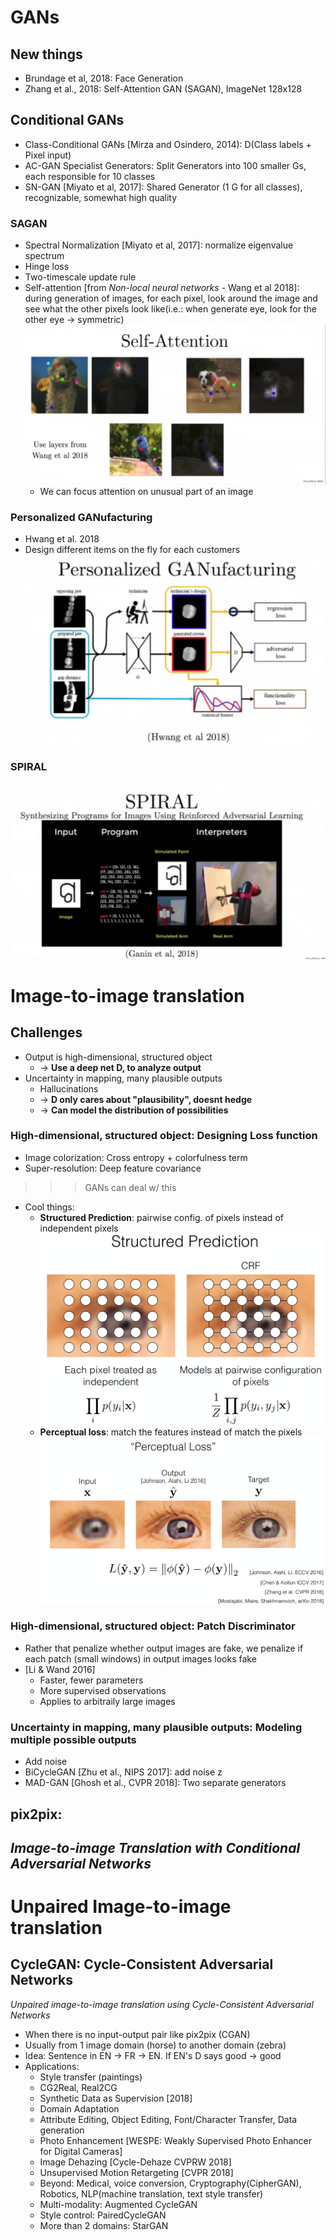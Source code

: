 # GANs
## New things
* Brundage et al, 2018: Face Generation
* Zhang et al., 2018: Self-Attention GAN (SAGAN), ImageNet 128x128


## Conditional GANs
* Class-Conditional GANs [Mirza and Osindero, 2014): D(Class labels + Pixel input)
* AC-GAN Specialist Generators: Split Generators into 100 smaller Gs, each responsible for 10 classes
* SN-GAN [Miyato et al, 2017]: Shared Generator (1 G for all classes), recognizable, somewhat high quality

### SAGAN
* Spectral Normalization [Miyato et al, 2017]: normalize eigenvalue spectrum
* Hinge loss
* Two-timescale update rule
* Self-attention [from *Non-local neural networks* - Wang et al 2018]: during generation of images, for each pixel, look around the image and see what the other pixels look like(i.e.: when generate eye, look for the other eye -> symmetric)   
![self-attention](img/self_attention.png)   
    * We can focus attention on unusual part of an image

### Personalized GANufacturing
* Hwang et al. 2018
* Design different items on the fly for each customers
![personalized](img/personalized_gan.png)

### SPIRAL
![spiral](img/spiral.png)

# Image-to-image translation
## Challenges
* Output is high-dimensional, structured object
    * -> **Use a deep net D, to analyze output**
* Uncertainty in mapping, many plausible outputs
    * Hallucinations
    * -> **D only cares about "plausibility", doesnt hedge**
    * -> **Can model the distribution of possibilities**

### High-dimensional, structured object: Designing Loss function
* Image colorization: Cross entropy + colorfulness term
* Super-resolution: Deep feature covariance
>>> GANs can deal w/ this
* Cool things:
    * **Structured Prediction**: pairwise config. of pixels instead of independent pixels   
    ![dasd](img/structured_prediction.png)
    * **Perceptual loss**: match the features instead of match the pixels   
    ![asd](img/perceptual_loss.png)

### High-dimensional, structured object: Patch Discriminator
* Rather that penalize whether output images are fake, we penalize if each patch (small windows) in output images looks fake
* [Li & Wand 2016]
    * Faster, fewer parameters
    * More supervised observations
    * Applies to arbitraily large images

### Uncertainty in mapping, many plausible outputs: Modeling multiple possible outputs
* Add noise
* BiCycleGAN [Zhu et al., NIPS 2017]: add noise z
* MAD-GAN [Ghosh et al., CVPR 2018]: Two separate generators

## pix2pix: 
*Image-to-image Translation with Conditional Adversarial Networks*
---
# Unpaired Image-to-image translation
## CycleGAN: Cycle-Consistent Adversarial Networks
*Unpaired image-to-image translation using Cycle-Consistent Adversarial Networks*
* When there is no input-output pair like pix2pix (CGAN)
* Usually from 1 image domain (horse) to another domain (zebra)
* Idea: Sentence in EN -> FR -> EN. If EN's D says good -> good
* Applications:
    * Style transfer (paintings)
    * CG2Real, Real2CG
    * Synthetic Data as Supervision [2018]
    * Domain Adaptation
    * Attribute Editing, Object Editing, Font/Character Transfer, Data generation
    * Photo Enhancement [WESPE: Weakly Supervised Photo Enhancer for Digital Cameras]
    * Image Dehazing [Cycle-Dehaze CVPRW 2018]
    * Unsupervised Motion Retargeting [CVPR 2018]
    * Beyond: Medical, voice conversion, Cryptography(CipherGAN), Robotics, NLP(machine translation, text style transfer)
    * Multi-modality: Augmented CycleGAN
    * Style control: PairedCycleGAN
    * More than 2 domains: StarGAN
